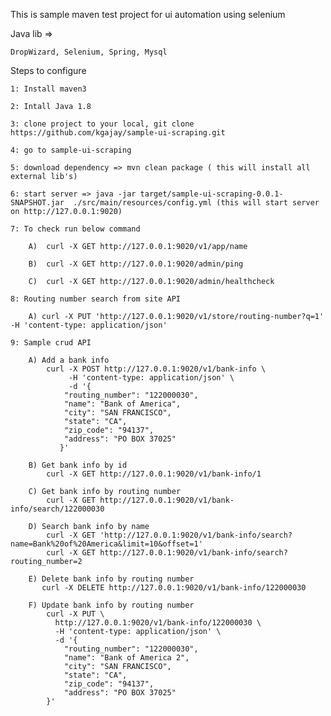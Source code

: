 This is sample maven test project for ui automation using selenium

Java lib =>
    
    DropWizard, Selenium, Spring, Mysql
    
Steps to configure

    1: Install maven3
    
    2: Intall Java 1.8
    
    3: clone project to your local, git clone https://github.com/kgajay/sample-ui-scraping.git
    
    4: go to sample-ui-scraping
    
    5: download dependency => mvn clean package ( this will install all external lib's)
    
    6: start server => java -jar target/sample-ui-scraping-0.0.1-SNAPSHOT.jar  ./src/main/resources/config.yml (this will start server on http://127.0.0.1:9020)
    
    7: To check run below command
        
        A)  curl -X GET http://127.0.0.1:9020/v1/app/name
        
        B)  curl -X GET http://127.0.0.1:9020/admin/ping
        
        C)  curl -X GET http://127.0.0.1:9020/admin/healthcheck    
        
    8: Routing number search from site API
        
        A) curl -X PUT 'http://127.0.0.1:9020/v1/store/routing-number?q=1' -H 'content-type: application/json'
              
    9: Sample crud API 
        
        A) Add a bank info 
            curl -X POST http://127.0.0.1:9020/v1/bank-info \
                 -H 'content-type: application/json' \
                 -d '{
                "routing_number": "122000030",
                "name": "Bank of America",
                "city": "SAN FRANCISCO",
                "state": "CA",
                "zip_code": "94137",
                "address": "PO BOX 37025"
               }'
           
        B) Get bank info by id
            curl -X GET http://127.0.0.1:9020/v1/bank-info/1
        
        C) Get bank info by routing number
            curl -X GET http://127.0.0.1:9020/v1/bank-info/search/122000030
        
        D) Search bank info by name
            curl -X GET 'http://127.0.0.1:9020/v1/bank-info/search?name=Bank%20of%20America&limit=10&offset=1'
            curl -X GET http://127.0.0.1:9020/v1/bank-info/search?routing_number=2
        
        E) Delete bank info by routing number 
           curl -X DELETE http://127.0.0.1:9020/v1/bank-info/122000030
        
        F) Update bank info by routing number 
            curl -X PUT \
              http://127.0.0.1:9020/v1/bank-info/122000030 \
              -H 'content-type: application/json' \
              -d '{
            	"routing_number": "122000030",
            	"name": "Bank of America 2",
            	"city": "SAN FRANCISCO",
            	"state": "CA",
            	"zip_code": "94137",
            	"address": "PO BOX 37025"
            }'
           
  